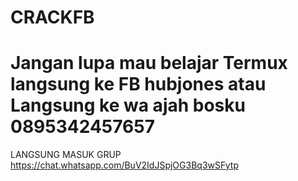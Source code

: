 # CRACKFB
# Jangan lupa mau belajar Termux langsung ke FB hubjones atau Langsung ke wa ajah bosku 0895342457657
LANGSUNG MASUK GRUP https://chat.whatsapp.com/BuV2IdJSpjOG3Bq3wSFytp

